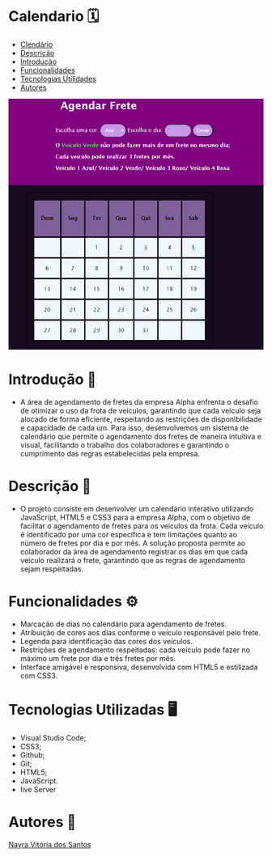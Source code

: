 # Calendario 🗓️
 
* [Clendário](#Calemdario)
* [Descrição](#descrição)
* [Introdução](#introdução)
* [Funcionalidades](#funcionalidades)
* [Tecnologias Utilidades](#tecnologias-utilizadas)
* [Autores](#autores)

![](Captura%20de%20tela%202024-04-12%20091813.png)

# Introdução 📌
- A área de agendamento de fretes da empresa Alpha enfrenta o desafio de otimizar o uso da frota de veículos, garantindo que cada veículo seja alocado de forma eficiente, respeitando as restrições de disponibilidade e capacidade de cada um. Para isso, desenvolvemos um sistema de calendário que permite o agendamento dos fretes de maneira intuitiva e visual, facilitando o trabalho dos colaboradores e garantindo o cumprimento das regras estabelecidas pela empresa.
 
# Descrição 📝
- O projeto consiste em desenvolver um calendário interativo utilizando JavaScript, HTML5 e CSS3 para a empresa Alpha, com o objetivo de facilitar o agendamento de fretes para os veículos da frota. Cada veículo é identificado por uma cor específica e tem limitações quanto ao número de fretes por dia e por mês. A solução proposta permite ao colaborador da área de agendamento registrar os dias em que cada veículo realizará o frete, garantindo que as regras de agendamento sejam respeitadas.
 
# Funcionalidades ⚙️
-  Marcação de dias no calendário para agendamento de fretes.
- Atribuição de cores aos dias conforme o veículo responsável pelo frete.
- Legenda para identificação das cores dos veículos.
- Restrições de agendamento respeitadas: cada veículo pode fazer no máximo um frete por dia e três fretes por mês.
- Interface amigável e responsiva, desenvolvida com HTML5 e estilizada com CSS3.
 
# Tecnologias Utilizadas 🖥️  
- Visual Studio Code;
- CSS3;
- Github;
- Git;
- HTML5;
- JavaScript.
- live Server 
 
# Autores 📍
[Nayra Vitória dos Santos](https://github.com/nayravsantos)